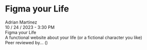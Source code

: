 # Figma your Life
Adrian Martinez
<br>
10 / 24 / 2023 - 3:30 PM
<br>
Figma your Life
<br>
A functional website about your life (or a fictional character you like)
<br>
Peer reviewed by... ()
